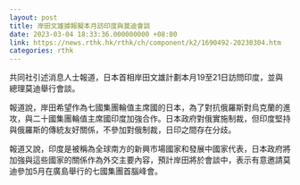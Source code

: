 ```yaml
---
layout: post
title: 岸田文雄據報擬本月訪印度與莫迪會談
date: 2023-03-04 18:33:36.000000000 +08:00
link: https://news.rthk.hk/rthk/ch/component/k2/1690492-20230304.htm
categories: rthk
---
```


共同社引述消息人士報道，日本首相岸田文雄計劃本月19至21日訪問印度，並與總理莫迪舉行會談。

報道說，岸田希望作為七國集團輪值主席國的日本，為了對抗俄羅斯對烏克蘭的進攻，與二十國集團輪值主席國印度加強合作。日本政府對俄實施制裁，但印度堅持與俄羅斯的傳統友好關係，不參加對俄制裁，日印之間存在分歧。

報道又說，印度是被稱為全球南方的新興市場國家和發展中國家代表，日本政府將加強與這些國家的關係作為外交主要內容，預計岸田將於會談中，表示有意邀請莫迪參加5月在廣島舉行的七國集團首腦峰會。
